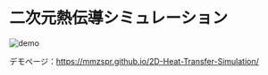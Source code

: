 # 二次元熱伝導シミュレーション

![demo](https://github.com/mmzspr/2D-Heat-Transfer-Simulation/assets/30862527/b58cf06f-2c24-4058-9134-198d3462fe09)

デモページ：https://mmzspr.github.io/2D-Heat-Transfer-Simulation/

